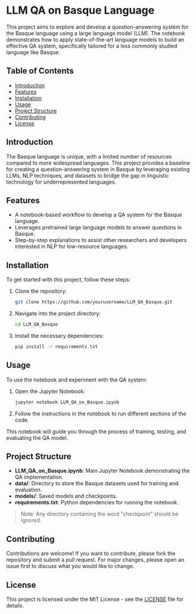 # LLM QA on Basque Language

This project aims to explore and develop a question-answering system for the Basque language using a large language model (LLM). The notebook demonstrates how to apply state-of-the-art language models to build an effective QA system, specifically tailored for a less commonly studied language like Basque.

## Table of Contents
- [Introduction](#introduction)
- [Features](#features)
- [Installation](#installation)
- [Usage](#usage)
- [Project Structure](#project-structure)
- [Contributing](#contributing)
- [License](#license)

## Introduction

The Basque language is unique, with a limited number of resources compared to more widespread languages. This project provides a baseline for creating a question-answering system in Basque by leveraging existing LLMs, NLP techniques, and datasets to bridge the gap in linguistic technology for underrepresented languages.

## Features
- A notebook-based workflow to develop a QA system for the Basque language.
- Leverages pretrained large language models to answer questions in Basque.
- Step-by-step explanations to assist other researchers and developers interested in NLP for low-resource languages.

## Installation

To get started with this project, follow these steps:

1. Clone the repository:
   ```bash
   git clone https://github.com/yourusername/LLM_QA_Basque.git
   ```
2. Navigate into the project directory:
   ```bash
   cd LLM_QA_Basque
   ```
3. Install the necessary dependencies:
   ```bash
   pip install -r requirements.txt
   ```

## Usage

To use the notebook and experiment with the QA system:

1. Open the Jupyter Notebook:
   ```bash
   jupyter notebook LLM_QA_on_Basque.ipynb
   ```
2. Follow the instructions in the notebook to run different sections of the code.

This notebook will guide you through the process of training, testing, and evaluating the QA model.

## Project Structure
- **LLM_QA_on_Basque.ipynb**: Main Jupyter Notebook demonstrating the QA implementation.
- **data/**: Directory to store the Basque datasets used for training and evaluation.
- **models/**: Saved models and checkpoints.
- **requirements.txt**: Python dependencies for running the notebook.

> Note: Any directory containing the word "checkpoint" should be ignored.

## Contributing

Contributions are welcome! If you want to contribute, please fork the repository and submit a pull request. For major changes, please open an issue first to discuss what you would like to change.

## License

This project is licensed under the MIT License - see the [LICENSE](LICENSE) file for details.
